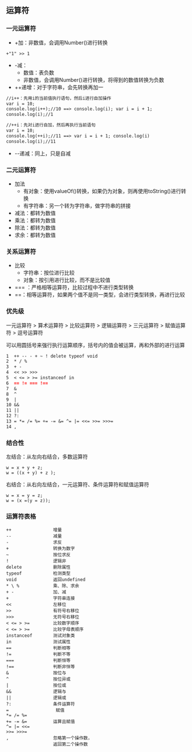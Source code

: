 ## 运算符

### 一元运算符

* +加：非数值，会调用Number\(\)进行转换

```
+"1" >> 1
```

* -减：
  * 数值：表负数
  * 非数值，会调用Number\(\)进行转换，将得到的数值转换为负数
* ++递增：对于字符串，会先转换再加一

```markdown
//i++：先用i的当前值执行语句，然后i进行自加操作
var i = 10;
console.log(i++);//10 ==> console.log(i); var i = i + 1;
console.log(i);//1

//++i：先对i进行自加，然后再执行当前语句
var i = 10;
console.log(++i);//11 ==> var i = i + 1; console.log(i)
console.log(i);//11
```

* --递减：同上，只是自减

### 二元运算符

* 加法
  * 有对象：使用valueOf\(\)转换，如果仍为对象，则再使用toString\(\)进行转换
  * 有字符串：另一个转为字符串，做字符串的拼接
* 减法：都转为数值
* 乘法：都转为数值
* 除法：都转为数值
* 求余：都转为数值

### 关系运算符

* 比较
  * 字符串：按位进行比较
  * 对象：按引用进行比较，而不是比较值
* === ：严格相等运算符，比较过程中不进行类型转换
* ==：相等运算符，如果两个值不是同一类型，会进行类型转换，再进行比较

### 优先级

一元运算符 &gt; 算术运算符 &gt; 比较运算符 &gt; 逻辑运算符 &gt; 三元运算符 &gt; 赋值运算符 &gt; 逗号运算符

可以用圆括号来强行执行运算顺序，括号内的值会被运算，再和外部的进行运算

```markdown
1  ++ -- - + ~ ! delete typeof void
2  * / %
3  + -
4  << >> >>>
5  < <= > >= instanceof in
6  == != === !==
7  &
8  ^
9  |
10 &&
11 ||
12 ?:
13 = *= /= %= += -= &= ^= |= <<= >>= >>>=
14 ,
```

### 结合性

左结合：从左向右结合，多数运算符

```
w = x + y + z;
w = ((x + y) + z );
```

右结合：从右向左结合，一元运算符、条件运算符和赋值运算符

```
w = x = y = z;
w = (x =(y = z));
```

### 运算符表格

```
++                增量            
--                减量             
-                 求反        
+                 转换为数字           
~                 按位求反         
!                 逻辑非             
delete            删除属性           
typeof            检测类型              
void              返回undefined         
* \ %             乘、除、求余      
+ -               加、减             
+                 字符串连接         
<<                左移位             
>>                有符号右移位        
>>>               无符号右移位          
< <= > >=         比较数字顺序       
< <= > >=         比较字母表顺序    
instanceof        测试对象类          
in                测试属性          
==                判断相等              
!=                判断不等 
===               判断恒等            
!==               判断非恒等         
&                 按位与       
^                 按位异或      
|                 按位或             
&&                逻辑与       
||                逻辑或               
?:                条件运算符     
=                  赋值     
*= /= %=
+= -= &=          运算且赋值       
^= |= <<=
>>= >>>=
,                 忽略第一个操作数，       
                  返回第二个操作数
```



